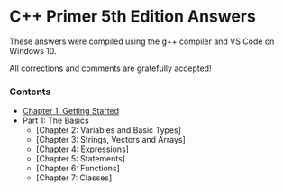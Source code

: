 # C++ Primer 5th Edition Answers

These answers were compiled using the g++ compiler and VS Code on Windows 10.

All corrections and comments are gratefully accepted!

### Contents

* [Chapter 1: Getting Started](https://github.com/ss-haze/cpp_primer/tree/main/ch01)
* Part 1: The Basics
  + [Chapter 2: Variables and Basic Types]
  + [Chapter 3: Strings, Vectors and Arrays]
  + [Chapter 4: Expressions]
  + [Chapter 5: Statements]
  + [Chapter 6: Functions]
  + [Chapter 7: Classes]
